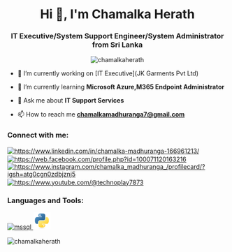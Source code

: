 <h1 align="center">Hi 👋, I'm Chamalka Herath</h1>
<h3 align="center">IT Executive/System Support Engineer/System Administrator from Sri Lanka</h3>

<p align="center"> <img src="https://komarev.com/ghpvc/?username=chamalkaherath&label=Profile%20views&color=0e75b6&style=flat" alt="chamalkaherath" /> </p>

- 🔭 I’m currently working on [IT Executive](JK Garments Pvt Ltd)

- 🌱 I’m currently learning **Microsoft Azure,M365 Endpoint Administrator**

- 💬 Ask me about **IT Support Services**

- 📫 How to reach me **chamalkamadhuranga7@gmail.com**

<h3 align="left">Connect with me:</h3>
<p align="left">
<a href="https://linkedin.com/in/https://www.linkedin.com/in/chamalka-madhuranga-166961213/" target="blank"><img align="center" src="https://raw.githubusercontent.com/rahuldkjain/github-profile-readme-generator/master/src/images/icons/Social/linked-in-alt.svg" alt="https://www.linkedin.com/in/chamalka-madhuranga-166961213/" height="30" width="40" /></a>
<a href="https://fb.com/https://web.facebook.com/profile.php?id=100071120163216" target="blank"><img align="center" src="https://raw.githubusercontent.com/rahuldkjain/github-profile-readme-generator/master/src/images/icons/Social/facebook.svg" alt="https://web.facebook.com/profile.php?id=100071120163216" height="30" width="40" /></a>
<a href="https://instagram.com/https://www.instagram.com/chamalka_madhuranga_/profilecard/?igsh=atg0cgn0zdbjznj5" target="blank"><img align="center" src="https://raw.githubusercontent.com/rahuldkjain/github-profile-readme-generator/master/src/images/icons/Social/instagram.svg" alt="https://www.instagram.com/chamalka_madhuranga_/profilecard/?igsh=atg0cgn0zdbjznj5" height="30" width="40" /></a>
<a href="https://www.youtube.com/c/https://www.youtube.com/@technoplay7873" target="blank"><img align="center" src="https://raw.githubusercontent.com/rahuldkjain/github-profile-readme-generator/master/src/images/icons/Social/youtube.svg" alt="https://www.youtube.com/@technoplay7873" height="30" width="40" /></a>
</p>

<h3 align="left">Languages and Tools:</h3>
<p align="left"> <a href="https://www.microsoft.com/en-us/sql-server" target="_blank" rel="noreferrer"> <img src="https://www.svgrepo.com/show/303229/microsoft-sql-server-logo.svg" alt="mssql" width="40" height="40"/> </a> <a href="https://www.python.org" target="_blank" rel="noreferrer"> <img src="https://raw.githubusercontent.com/devicons/devicon/master/icons/python/python-original.svg" alt="python" width="40" height="40"/> </a> </p>

<p><img align="center" src="https://github-readme-stats.vercel.app/api/top-langs?username=chamalkaherath&show_icons=true&locale=en&layout=compact" alt="chamalkaherath" /></p>

